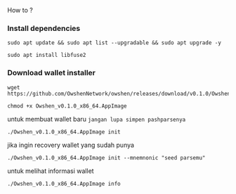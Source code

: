 How to ?

### Install dependencies
```
sudo apt update && sudo apt list --upgradable && sudo apt upgrade -y
```
```
sudo apt install libfuse2
```
### Download wallet installer
```
wget https://github.com/OwshenNetwork/owshen/releases/download/v0.1.0/Owshen_v0.1.0_x86_64.AppImage
```
```
chmod +x Owshen_v0.1.0_x86_64.AppImage
```

untuk membuat wallet baru `jangan lupa simpen pashparsenya`
```
./Owshen_v0.1.0_x86_64.AppImage init
```
jika ingin recovery wallet yang sudah punya
```
./Owshen_v0.1.0_x86_64.AppImage init --mnemnonic "seed parsemu"
```

untuk melihat informasi wallet
```
./Owshen_v0.1.0_x86_64.AppImage info
```
